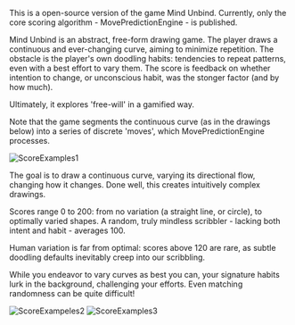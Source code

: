 This is a open-source version of the game Mind Unbind. Currently, only the core scoring algorithm - MovePredictionEngine - is published.

Mind Unbind is an abstract, free-form drawing game. The player draws a continuous and ever-changing curve, aiming to minimize repetition.
The obstacle is the player's own doodling habits: tendencies to repeat patterns, even with a best effort to vary them. 
The score is feedback on whether intention to change, or unconscious habit, was the stonger factor (and by how much). 

Ultimately, it explores 'free-will' in a gamified way. 

Note that the game segments the continuous curve (as in the drawings below) into a series of discrete 'moves', which MovePredictionEngine processes. 

![ScoreExamples1](https://github.com/user-attachments/assets/9e9a3438-3b29-4fa6-bbc3-2c9c2bfe2bfc)

The goal is to draw a continuous curve, varying its directional flow, changing how it changes. Done well, this creates intuitively complex drawings.

Scores range 0 to 200: from no variation (a straight line, or circle), to optimally varied shapes. A random, truly mindless scribbler - lacking both intent and habit - averages 100.

Human variation is far from optimal: scores above 120 are rare, as subtle doodling defaults inevitably creep into our scribbling.

While you endeavor to vary curves as best you can, your signature habits lurk in the background, challenging your efforts. Even matching randomness can be quite difficult!

![ScoreExampeles2](https://github.com/user-attachments/assets/4eb274db-d709-40cd-b6be-008c2966efe6)
![ScoreExamples3](https://github.com/user-attachments/assets/c40513c1-b1be-43a8-9ba3-40d932432232)


